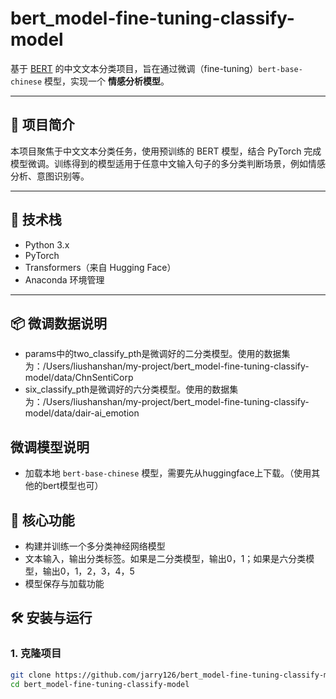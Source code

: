 # bert_model-fine-tuning-classify-model
基于 [BERT](https://huggingface.co/bert-base-chinese) 的中文文本分类项目，旨在通过微调（fine-tuning）`bert-base-chinese` 模型，实现一个 **情感分析模型**。

---

## 📌 项目简介

本项目聚焦于中文文本分类任务，使用预训练的 BERT 模型，结合 PyTorch 完成模型微调。训练得到的模型适用于任意中文输入句子的多分类判断场景，例如情感分析、意图识别等。

---

## 🔧 技术栈

- Python 3.x
- PyTorch
- Transformers（来自 Hugging Face）
- Anaconda 环境管理

---

## 📦 微调数据说明
- params中的two_classify_pth是微调好的二分类模型。使用的数据集为：/Users/liushanshan/my-project/bert_model-fine-tuning-classify-model/data/ChnSentiCorp
- six_classify_pth是微调好的六分类模型。使用的数据集为：/Users/liushanshan/my-project/bert_model-fine-tuning-classify-model/data/dair-ai_emotion

## 微调模型说明
- 加载本地 `bert-base-chinese` 模型，需要先从huggingface上下载。（使用其他的bert模型也可）

## 🚀 核心功能
- 构建并训练一个多分类神经网络模型
- 文本输入，输出分类标签。如果是二分类模型，输出0，1；如果是六分类模型，输出0，1，2，3，4，5
- 模型保存与加载功能

## 🛠️ 安装与运行

### 1. 克隆项目

```bash
git clone https://github.com/jarry126/bert_model-fine-tuning-classify-model.git
cd bert_model-fine-tuning-classify-model
